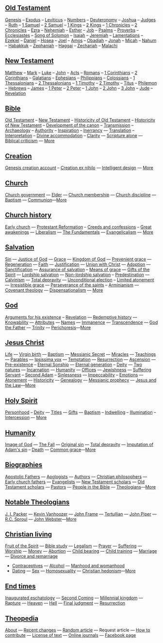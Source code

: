 ## [Old Testament](Old_Testament "Old Testament")

[Genesis](Genesis "Genesis") – [Exodus](Exodus "Exodus") –
[Leviticus](Leviticus "Leviticus") –
[Numbers](Book_of_Numbers "Book of Numbers") –
[Deuteronomy](Deuteronomy "Deuteronomy") –
[Joshua](Book_of_Joshua "Book of Joshua") –
[Judges](Book_of_Judges "Book of Judges") –
[Ruth](Book_of_Ruth "Book of Ruth") –
[1 Samuel](Books_of_Samuel "Books of Samuel") –
[2 Samuel](Books_of_Samuel "Books of Samuel") –
[1 Kings](Books_of_Kings "Books of Kings") –
[2 Kings](Books_of_Kings "Books of Kings") –
[1 Chronicles](Books_of_Chronicles "Books of Chronicles") –
[2 Chronicles](Books_of_Chronicles "Books of Chronicles") –
[Ezra](Book_of_Ezra "Book of Ezra") –
[Nehemiah](Book_of_Nehemiah "Book of Nehemiah") –
[Esther](Book_of_Esther "Book of Esther") –
[Job](Book_of_Job "Book of Job") –
[Psalms](Book_of_Psalms "Book of Psalms") –
[Proverbs](Book_of_Proverbs "Book of Proverbs") –
[Ecclesiastes](Ecclesiastes "Ecclesiastes") –
[Song of Solomon](Song_of_Solomon "Song of Solomon") –
[Isaiah](Book_of_Isaiah "Book of Isaiah") –
[Jeremiah](Book_of_Jeremiah "Book of Jeremiah") –
[Lamentations](Book_of_Lamentations "Book of Lamentations") –
[Ezekiel](Book_of_Ezekiel "Book of Ezekiel") –
[Daniel](Book_of_Daniel "Book of Daniel") –
[Hosea](Book_of_Hosea "Book of Hosea") –
[Joel](Book_of_Joel "Book of Joel") –
[Amos](Book_of_Amos "Book of Amos") –
[Obadiah](Book_of_Obadiah "Book of Obadiah") –
[Jonah](Book_of_Jonah "Book of Jonah") –
[Micah](Book_of_Micah "Book of Micah") –
[Nahum](Book_of_Nahum "Book of Nahum") –
[Habakkuk](Book_of_Habakkuk "Book of Habakkuk") –
[Zephaniah](Book_of_Zephaniah "Book of Zephaniah") –
[Haggai](Book_of_Haggai "Book of Haggai") –
[Zechariah](Book_of_Zechariah "Book of Zechariah") –
[Malachi](Book_of_Malachi "Book of Malachi")

## [New Testament](New_Testament "New Testament")

[Matthew](Gospel_of_Matthew "Gospel of Matthew") –
[Mark](Gospel_of_Mark "Gospel of Mark") –
[Luke](Gospel_of_Luke "Gospel of Luke") –
[John](Gospel_of_John "Gospel of John") –
[Acts](Acts_of_the_Apostles "Acts of the Apostles") –
[Romans](Epistle_to_the_Romans "Epistle to the Romans") –
[1 Corinthians](First_Epistle_to_the_Corinthians "First Epistle to the Corinthians")
–
[2 Corinthians](Second_Epistle_to_the_Corinthians "Second Epistle to the Corinthians")
– [Galatians](Epistle_to_the_Galatians "Epistle to the Galatians")
– [Ephesians](Epistle_to_the_Ephesians "Epistle to the Ephesians")
–
[Philippians](Epistle_to_the_Philippians "Epistle to the Philippians")
–
[Colossians](Epistle_to_the_Colossians "Epistle to the Colossians")
–
[1 Thessalonians](First_Epistle_to_the_Thessalonians "First Epistle to the Thessalonians")
–
[2 Thessalonians](Second_Epistle_to_the_Thessalonians "Second Epistle to the Thessalonians")
– [1 Timothy](First_Epistle_to_Timothy "First Epistle to Timothy")
–
[2 Timothy](Second_Epistle_to_Timothy "Second Epistle to Timothy")
– [Titus](Epistle_to_Titus "Epistle to Titus") –
[Philemon](Epistle_to_Philemon "Epistle to Philemon") –
[Hebrews](Epistle_to_the_Hebrews "Epistle to the Hebrews") –
[James](Epistle_of_James "Epistle of James") –
[1 Peter](First_Epistle_of_Peter "First Epistle of Peter") –
[2 Peter](Second_Epistle_of_Peter "Second Epistle of Peter") –
[1 John](First_Epistle_of_John "First Epistle of John") –
[2 John](Second_Epistle_of_John "Second Epistle of John") –
[3 John](Third_Epistle_of_John "Third Epistle of John") –
[Jude](Epistle_of_Jude "Epistle of Jude") –
[Revelation](Book_of_Revelation "Book of Revelation")

## [Bible](Bible "Bible")

[Old Testament](Old_Testament "Old Testament") –
[New Testament](New_Testament "New Testament") –
[Historicity of Old Testament](Historicity_of_the_Old_Testament "Historicity of the Old Testament") –
[Historicity of New Testament](Historicity_of_the_New_Testament "Historicity of the New Testament")
–
[Development of the canon](Development_of_the_canon "Development of the canon") –
[Transmission](Transmission_of_the_Bible "Transmission of the Bible")
– [Archaeology](Biblical_archaeology "Biblical archaeology") –
[Authority](Authority_of_the_Bible "Authority of the Bible") –
[Inspiration](Inspiration_of_the_Bible "Inspiration of the Bible") –
[Inerrancy](Inerrancy_of_the_Bible "Inerrancy of the Bible") —
[Translation](Translation_of_the_Bible "Translation of the Bible") –
[Interpretation](Interpretation_of_the_Bible "Interpretation of the Bible") –
[Divine accommodation](Divine_accommodation "Divine accommodation") –
[Clarity](Clarity_of_Scripture "Clarity of Scripture") —
[Scripture alone](Scripture_alone "Scripture alone") —
[Biblical criticism](Biblical_criticism "Biblical criticism") — 
[More](Bible "Bible")

## [Creation](Creation "Creation")

[Genesis creation account](Genesis_creation_account "Genesis creation account") –
[Creation ex nihilo](Creation_ex_nihilo "Creation ex nihilo") —
[Intelligent design](Intelligent_design "Intelligent design") — 
[More](Creation)

## [Church](Church "Church")

[Church government](Church_government "Church government") —
[Elder](Elder "Elder") —
[Church membership](Church_membership "Church membership") —
[Church discipline](Church_discipline "Church discipline") —
[Baptism](Baptism "Baptism") —
[Communion](Communion "Communion")—[More](Church)

## [Church history](Church_history "Church history")

[Early church](Early_church "Early church") —
[Protestant Reformation](Protestant_Reformation "Protestant Reformation") –
[Creeds and confessions](Creeds_and_confessions "Creeds and confessions") –
[Great awakenings](Great_awakenings "Great awakenings") —
[Liberalism](Liberalism "Liberalism") —
[The Fundamentals](The_Fundamentals "The Fundamentals") —
[Evangelicalism](Evangelicalism "Evangelicalism") — 
[More](Church_history "Church history")

## [Salvation](Salvation "Salvation")

[Sin](Sin "Sin") —
[Justice of God](Justice_of_God "Justice of God") —
[Grace](Grace "Grace") —
[Kingdom of God](Kingdom_of_God "Kingdom of God") —
[Prevenient grace](Prevenient_grace "Prevenient grace") —
[Regeneration](Regeneration "Regeneration") —
[Faith](Faith "Faith") —
[Justification](Justification "Justification") —
[Union with Christ](Union_with_Christ "Union with Christ") —
[Adoption](Adoption "Adoption") —
[Sanctification](Sanctification "Sanctification") —
[Assurance of salvation](Assurance_of_salvation "Assurance of salvation") –
[Means of grace](Means_of_grace "Means of grace") —
[Gifts of the Spirit](Gifts_of_the_Spirit "Gifts of the Spirit") —
[Lordship salvation](Lordship_salvation "Lordship salvation") —
[Non-lordship salvation](Non-lordship_salvation "Non-lordship salvation") –
[Predestination](Predestination "Predestination") —
[Calvinism](Calvinism "Calvinism") —
[Total depravity](Total_depravity "Total depravity") —
[Unconditional election](Unconditional_election "Unconditional election") –
[Limited atonement](Limited_atonement "Limited atonement") —
[Irresistible grace](Irresistible_grace "Irresistible grace") —
[Perseverance of the saints](Perseverance_of_the_saints "Perseverance of the saints") –
[Arminianism](Arminianism "Arminianism") —
[Covenant theology](Covenant_theology "Covenant theology") —
[Dispensationalism](Dispensationalism "Dispensationalism") —
[More](Salvation "Salvation")

## [God](God "God")

[Arguments for his existence](Arguments_for_the_existence_of_God "Arguments for the existence of God") –
[Revelation](Revelation "Revelation") —
[Redemptive history](Redemptive_history "Redemptive history") —
[Knowability](Knowability_of_God "Knowability of God") —
[Attributes](Attributes_of_God "Attributes of God") —
[Names](Names_of_God "Names of God") —
[Immanence](Immanence_of_God "Immanence of God") —
[Transcendence](Transcendence_of_God "Transcendence of God") —
[God the Father](God_the_Father "God the Father") —
[Trinity](Trinity "Trinity") —
[Perichoresis](Perichoresis "Perichoresis")—[More](God "God")

## [Jesus Christ](Jesus_Christ "Jesus Christ")

[Life](Life_of_Jesus "Life of Jesus") —
[Virgin birth](Virgin_birth "Virgin birth") —
[Baptism](Baptism_of_Jesus "Baptism of Jesus") —
[Messianic Secret](Messianic_Secret "Messianic Secret") —
[Miracles](Miracles_of_Jesus "Miracles of Jesus") —
[Teachings](Teachings_of_Jesus "Teachings of Jesus") —
[Parables](Parables_of_Jesus "Parables of Jesus") —
[Ipsissima vox](Ipsissima_vox "Ipsissima vox") —
[Temptation](Temptation_of_Jesus "Temptation of Jesus") —
[Resurrection](Resurrection_of_Christ "Resurrection of Christ") —
[Ascension](Ascension_of_Jesus "Ascension of Jesus") —
[Pre-existence](Pre-existence_of_Christ "Pre-existence of Christ") –
[Eternal Sonship](Eternal_Sonship "Eternal Sonship") —
[Eternal generation](Eternal_generation_of_the_Son "Eternal generation of the Son") –
[Deity](Deity_of_Christ "Deity of Christ") —
[Two natures](Two_natures_of_Christ "Two natures of Christ") —
[Incarnation](Incarnation_of_Christ "Incarnation of Christ") —
[Humanity](Humanity_of_Jesus "Humanity of Jesus") —
[Offices](Offices_of_Christ "Offices of Christ") —
[Jewishness](Jewishness_of_Christ "Jewishness of Christ") —
[Suffering Servant](Jesus_as_the_Suffering_Servant "Jesus as the Suffering Servant") –
[Second Adam](Jesus_as_the_second_Adam "Jesus as the second Adam") –
[Sinlessness](Sinlessness_of_Christ "Sinlessness of Christ") —
[Impeccability](Impeccability_of_Jesus) –
[Emotions](Emotions_of_Jesus "Emotions of Jesus") —
[Atonement](Atonement_of_Jesus "Atonement of Jesus") —
[Historicity](Historicity_of_Jesus "Historicity of Jesus") —
[Genealogy](Genealogy_of_Jesus "Genealogy of Jesus") —
[Messianic prophecy](Messianic_prophecy "Messianic prophecy") —
[Jesus and the Law](Jesus_and_the_Law "Jesus and the Law")—[More](Jesus_Christ "Jesus Christ")

## [Holy Spirit](Holy_Spirit "Holy Spirit")

[Personhood](Personhood_of_the_Holy_Spirit "Personhood of the Holy Spirit") –
[Deity](Deity_of_the_Holy_Spirit "Deity of the Holy Spirit") —
[Titles](Titles_of_the_Holy_Spirit "Titles of the Holy Spirit") —
[Gifts](Gifts_of_the_Spirit "Gifts of the Spirit") —
[Baptism](Baptism_of_the_Holy_Spirit "Baptism of the Holy Spirit") –
[Indwelling](Indwelling_of_the_Holy_Spirit "Indwelling of the Holy Spirit") –
[Illumination](Illumination_of_the_Holy_Spirit "Illumination of the Holy Spirit") –
[Intercession](Intercession_of_the_Holy_Spirit "Intercession of the Holy Spirit") —
[More](Holy_Spirit)

## [Humanity](Humanity "Humanity")

[Image of God](Image_of_God "Image of God") —
[The Fall](The_Fall "The Fall") —
[Original sin](Original_sin "Original sin") —
[Total depravity](Total_depravity "Total depravity") —
[Imputation of Adam's sin](Imputation_of_Adam's_sin "Imputation of Adam's sin") –
[Death](Death "Death") —
[Common grace](Common_grace "Common grace")—[More](Humanity)

## [Biographies](Biographies "Biographies")

[Apostolic Fathers](Apostolic_Fathers "Apostolic Fathers") —
[Apologists](Apologists "Apologists") —
[Authors](Authors "Authors") —
[Christian philosophers](Christian_philosophers "Christian philosophers") —
[Early church fathers](Early_church_fathers "Early church fathers") —
[Evangelists](Evangelists "Evangelists") —
[New Testament scholars](New_Testament_scholars "New Testament scholars") —
[Old Testament scholars](Old_Testament_scholars "Old Testament scholars") —
[Pastors](Pastors "Pastors") —
[People in the Bible](People_in_the_Bible "People in the Bible") —
[Theologians](Theologians "Theologians")—[More](Biographies "Biographies")

## [Notable Theologians](Theologians "Theologians")

[J. I. Packer](J._I._Packer "J. I. Packer") —
[Kevin Vanhoozer](Kevin_Vanhoozer "Kevin Vanhoozer") —
[John Frame](John_Frame "John Frame") —
[Tertullian](Tertullian "Tertullian") —
[John Piper](John_Piper "John Piper") —
[R.C. Sproul](R.C._Sproul "R.C. Sproul") —
[John Webster](John_Webster "John Webster")—[More](Theologians "Theologians")

## [Christian living](Christian_living "Christian living")

[Fruit of the Spirit](Fruit_of_the_Spirit "Fruit of the Spirit") —
[Bible study](Bible_study "Bible study") —
[Legalism](Legalism "Legalism") — [Prayer](Prayer "Prayer") —
[Suffering](Suffering "Suffering") — [Worship](Worship "Worship") —
[Money](Money "Money") — [Abortion](Abortion "Abortion") —
[Child bearing](Child_bearing "Child bearing") —
[Child training](Child_training "Child training") —
[Marriage](Marriage "Marriage") —
[Divorce and remarriage](Divorce_and_remarriage "Divorce and remarriage")
- [Contraceptives](Contraceptives "Contraceptives") —
[Alcohol](Alcohol "Alcohol") —
[Manhood and womanhood](Manhood_and_womanhood "Manhood and womanhood")
- [Dating](Dating "Dating") — [Sex](Sex "Sex") —
[Homosexuality](Homosexuality "Homosexuality") —
[Christian hedonism](Christian_hedonism "Christian hedonism")—[More](Christian_living "Christian living")

## [End times](End_times "End times")

[Inaugurated eschatology](Inaugurated_eschatology "Inaugurated eschatology") —
[Second Coming](Second_Coming "Second Coming") —
[Millennial kingdom](Millennial_kingdom "Millennial kingdom") —
[Rapture](Rapture "Rapture") — [Heaven](Heaven "Heaven") —
[Hell](Hell "Hell") —
[Final judgment](Final_judgment "Final judgment") —
[Resurrection](Resurrection "Resurrection")

## [Theopedia](About)
[About](About) —
[Recent changes](https://github.com/cwebf/Theopedia/commits/master) —
[Random article](random) —
<a class="request-article">Request article</a> —
[How to contribute](Contribute) —
[License of text](http://creativecommons.org/licenses/by/3.0/ "Creative Commons Attribution 3.0") —
[Online journals](Online_theological_journals "Online theological journals") —
[Facebook page](https://www.facebook.com/theopedia)